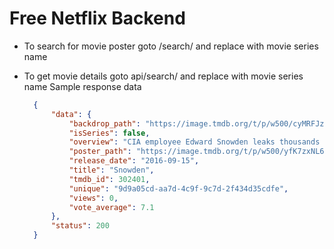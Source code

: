 # Free Netflix Backend

- To search for movie poster goto /search/<film> and replace <film> with movie series name

- To get movie details goto api/search/<film> and replace <film> with movie series name
  Sample response data
  ```json
    {
        "data": {
            "backdrop_path": "https://image.tmdb.org/t/p/w500/cyMRFJzUv5awIBTyNlr1FAeScfh.jpg", 
            "isSeries": false, 
            "overview": "CIA employee Edward Snowden leaks thousands of classified documents to the press.", 
            "poster_path": "https://image.tmdb.org/t/p/w500/yfK7zxNL63VWfluFuoUaJj5PdNw.jpg", 
            "release_date": "2016-09-15", 
            "title": "Snowden", 
            "tmdb_id": 302401, 
            "unique": "9d9a05cd-aa7d-4c9f-9c7d-2f434d35cdfe", 
            "views": 0, 
            "vote_average": 7.1
        }, 
        "status": 200
    }
  ```